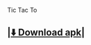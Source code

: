Tic Tac To

|[:arrow_down: Download apk](https://github.com/rajeshmule/Tic-Tac-Toe/blob/master/bin/Game.apk?raw=true)|
---------------------------------------------------------------------------------------------------------

